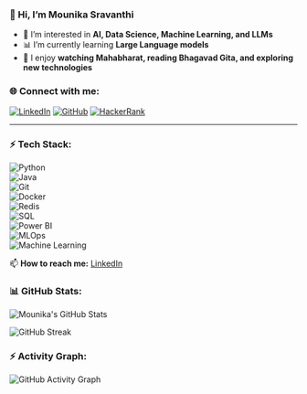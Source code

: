 ### 👋 Hi, I’m Mounika Sravanthi

- 👀 I’m interested in **AI, Data Science, Machine Learning, and LLMs**
- 📊 I’m currently learning **Large Language models**
- 📖 I enjoy **watching Mahabharat, reading Bhagavad Gita, and exploring new technologies**




### 🌐 Connect with me:
[![LinkedIn](https://img.shields.io/badge/LinkedIn-0077B5?style=for-the-badge&logo=linkedin&logoColor=white)](https://www.linkedin.com/in/mounika-eedi)
[![GitHub](https://img.shields.io/badge/GitHub-181717?style=for-the-badge&logo=github&logoColor=white)](https://github.com/MOUNIKA-SRAVANTHI)
[![HackerRank](https://img.shields.io/badge/HackerRank-00EA64?style=for-the-badge&logo=hackerrank&logoColor=white)](https://www.hackerrank.com/profile/21KN1A0545)

---

### ⚡ Tech Stack:
![Python](https://img.shields.io/badge/Python-3776AB?style=for-the-badge&logo=python&logoColor=white)  
![Java](https://img.shields.io/badge/Java-007396?style=for-the-badge&logo=java&logoColor=white)  
![Git](https://img.shields.io/badge/Git-F05032?style=for-the-badge&logo=git&logoColor=white)  
![Docker](https://img.shields.io/badge/Docker-2496ED?style=for-the-badge&logo=docker&logoColor=white)  
![Redis](https://img.shields.io/badge/Redis-DC382D?style=for-the-badge&logo=redis&logoColor=white)  
![SQL](https://img.shields.io/badge/SQL-4479A1?style=for-the-badge&logo=postgresql&logoColor=white)  
![Power BI](https://img.shields.io/badge/PowerBI-F2C811?style=for-the-badge&logo=powerbi&logoColor=black)  
![MLOps](https://img.shields.io/badge/MLOps-FF6F00?style=for-the-badge&logo=mlops&logoColor=white)  
![Machine Learning](https://img.shields.io/badge/Machine%20Learning-FF6F00?style=for-the-badge&logo=ai&logoColor=white)  

📫 **How to reach me:** [LinkedIn](https://www.linkedin.com/in/mounika-eedi)
### 📊 GitHub Stats:
![Mounika's GitHub Stats](https://github-readme-stats.vercel.app/api?username=MOUNIKA-SRAVANTHI&show_icons=true&theme=radical)

![GitHub Streak](https://streak-stats.demolab.com?user=MOUNIKA-SRAVANTHI&theme=radical&hide_border=true)

### ⚡ Activity Graph:
![GitHub Activity Graph](https://github-readme-activity-graph.vercel.app/graph?username=MOUNIKA-SRAVANTHI&theme=react-dark)


